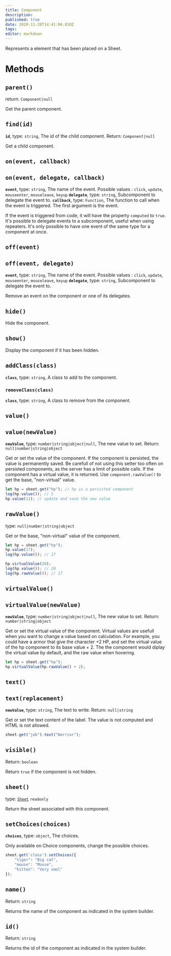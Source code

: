 ```yaml
---
title: Component
description: 
published: true
date: 2020-11-20T14:41:04.810Z
tags: 
editor: markdown
---
```


Represents a element that has been placed on a Sheet.

# Methods
## `parent()`
return: `Component|null`

Get the parent component.

## `find(id)`
**`id`**, type: `string`, The id of the child component.
Return: `Component|null`

Get a child component.

## `on(event, callback)`
## `on(event, delegate, callback)`
**`event`**, type: `string`, The name of the event. Possible values : `click`, `update`, `mouseenter`, `mouseleave`, `keyup`
**`delegate`**, type: `string`, Subcomponent to delegate the event to.
**`callback`**, type: `Function`, The function to call when the event is triggered. The first argument is the event.

If the event is triggered from code, it will have the property `computed` to `true`.
It's possible to delegate events to a subcomponent, useful when using repeaters.
It's only possible to have one event of the same type for a component at once. 

## `off(event)`
## `off(event, delegate)`
**`event`**, type: `string`, The name of the event. Possible values : `click`, `update`, `mouseenter`, `mouseleave`, `keyup`
**`delegate`**, type: `string`, Subcomponent to delegate the event to.

Remove an event on the component or one of its delegates.

## `hide()`
Hide the component.

## `show()`
Display the component if it has been hidden.

## `addClass(class)`
**`class`**, type: `string`, A class to add to the component.

### `removeClass(class)`
**`class`**, type: `string`, A class to remove from the component.

## `value()`
## `value(newValue)`
**`newValue`**, type: `number|string|object|null`, The new value to set.
Return: `null|number|string|object`

Get or set the value of the component. If the component is persisted, the value is permanently saved. Be carefull of not using this setter too often on persisted components, as the server has a limit of possible calls. If the component has a virtual value, it is returned. Use `component.rawValue()` to get the base, "non-virtual" value.

```javascript
let hp = sheet.get("hp"); // hp is a persisted component
log(hp.value()); // 5
hp.value(11); // update and save the new value
```

## `rawValue()`
type: `null|number|string|object`

Get or the base, "non-virtual" value of the component.

```javascript
let hp = sheet.get("hp");
hp.value(17);
log(hp.value()); // 17

hp.virtualValue(20);
log(hp.value()); // 20
log(hp.rawValue()); // 17
``` 

## `virtualValue()`
## `virtualValue(newValue)`
**`newValue`**, type: `number|string|object|null`, The new value to set.
Return: `number|string|object`

Get or set the virtual value of the component. Virtual values are usefull when you want to change a value based on calculation. For example, you could have a armor that give the character +2 HP, and set the virtual value of the hp component to its base value + 2. The the component would diplay the virtual value by default, and the raw value when hovering.

```javascript
let hp = sheet.get("hp");
hp.virtualValue(hp.rawValue() + 2);
```

## `text()`
## `text(replacement)`
**`newValue`**, type: `string`, The text to write.
Return: `null|string`

Get or set the text content of the label. The value is not computed and HTML is not allowed.

```javascript
sheet.get("job").text("Warrior");
```

## `visible()`
Return: `boolean`

Return `true` if the component is not hidden.

## `sheet()`
type: [`Sheet`](/system-builder/scripting/sheet) `readonly`

Return the sheet associated with this component.

## `setChoices(choices)`
**`choices`**, type: `object`, The choices.

Only available on Choice components, change the possible choices.

```javascript
sheet.get('class').setChoices({
    "tiger": "Big cat",
    "mouse": "Mouse",
    "kitten": "Very smol"
});
```

## `name()`
Return: `string`

Returns the name of the component as indicated in the system builder.

## `id()`
Return: `string`

Returns the id of the component as indicated in the system builder.
